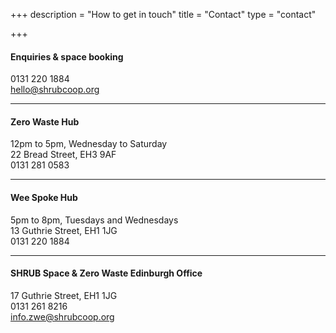 +++
description = "How to get in touch"
title = "Contact"
type = "contact"

+++
#### Enquiries & space booking

0131 220 1884  
[hello@shrubcoop.org](mailto:hello@shrubcoop.org)

***

#### Zero Waste Hub

12pm to 5pm, Wednesday to Saturday  
22 Bread Street, EH3 9AF  
0131 281 0583

***

#### Wee Spoke Hub

5pm to 8pm, Tuesdays and Wednesdays  
13 Guthrie Street, EH1 1JG  
0131 220 1884

***

#### SHRUB Space & Zero Waste Edinburgh Office

17 Guthrie Street, EH1 1JG  
0131 261 8216  
[info.zwe@shrubcoop.org](mailto:info.zwe@shrubcoop.org) 